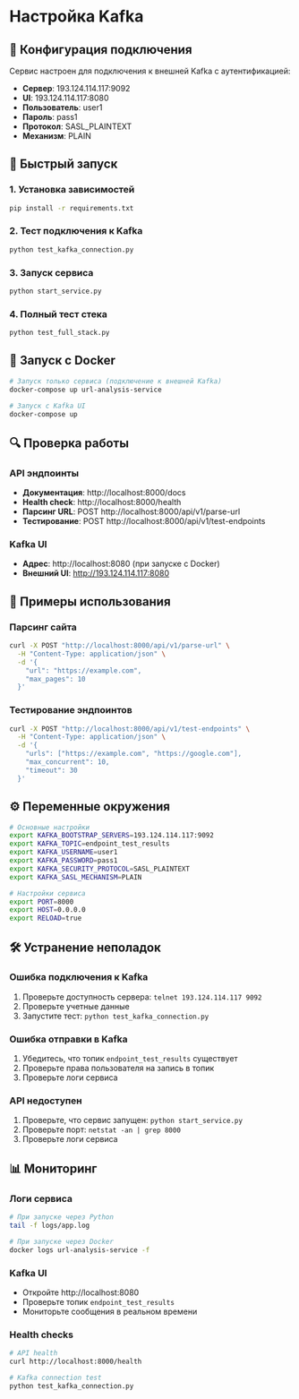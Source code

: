 # Настройка Kafka

## 🔧 Конфигурация подключения

Сервис настроен для подключения к внешней Kafka с аутентификацией:

- **Сервер**: 193.124.114.117:9092
- **UI**: 193.124.114.117:8080
- **Пользователь**: user1
- **Пароль**: pass1
- **Протокол**: SASL_PLAINTEXT
- **Механизм**: PLAIN

## 🚀 Быстрый запуск

### 1. Установка зависимостей
```bash
pip install -r requirements.txt
```

### 2. Тест подключения к Kafka
```bash
python test_kafka_connection.py
```

### 3. Запуск сервиса
```bash
python start_service.py
```

### 4. Полный тест стека
```bash
python test_full_stack.py
```

## 🐳 Запуск с Docker

```bash
# Запуск только сервиса (подключение к внешней Kafka)
docker-compose up url-analysis-service

# Запуск с Kafka UI
docker-compose up
```

## 🔍 Проверка работы

### API эндпоинты
- **Документация**: http://localhost:8000/docs
- **Health check**: http://localhost:8000/health
- **Парсинг URL**: POST http://localhost:8000/api/v1/parse-url
- **Тестирование**: POST http://localhost:8000/api/v1/test-endpoints

### Kafka UI
- **Адрес**: http://localhost:8080 (при запуске с Docker)
- **Внешний UI**: http://193.124.114.117:8080

## 📝 Примеры использования

### Парсинг сайта
```bash
curl -X POST "http://localhost:8000/api/v1/parse-url" \
  -H "Content-Type: application/json" \
  -d '{
    "url": "https://example.com",
    "max_pages": 10
  }'
```

### Тестирование эндпоинтов
```bash
curl -X POST "http://localhost:8000/api/v1/test-endpoints" \
  -H "Content-Type: application/json" \
  -d '{
    "urls": ["https://example.com", "https://google.com"],
    "max_concurrent": 10,
    "timeout": 30
  }'
```

## ⚙️ Переменные окружения

```bash
# Основные настройки
export KAFKA_BOOTSTRAP_SERVERS=193.124.114.117:9092
export KAFKA_TOPIC=endpoint_test_results
export KAFKA_USERNAME=user1
export KAFKA_PASSWORD=pass1
export KAFKA_SECURITY_PROTOCOL=SASL_PLAINTEXT
export KAFKA_SASL_MECHANISM=PLAIN

# Настройки сервиса
export PORT=8000
export HOST=0.0.0.0
export RELOAD=true
```

## 🛠️ Устранение неполадок

### Ошибка подключения к Kafka
1. Проверьте доступность сервера: `telnet 193.124.114.117 9092`
2. Проверьте учетные данные
3. Запустите тест: `python test_kafka_connection.py`

### Ошибка отправки в Kafka
1. Убедитесь, что топик `endpoint_test_results` существует
2. Проверьте права пользователя на запись в топик
3. Проверьте логи сервиса

### API недоступен
1. Проверьте, что сервис запущен: `python start_service.py`
2. Проверьте порт: `netstat -an | grep 8000`
3. Проверьте логи сервиса

## 📊 Мониторинг

### Логи сервиса
```bash
# При запуске через Python
tail -f logs/app.log

# При запуске через Docker
docker logs url-analysis-service -f
```

### Kafka UI
- Откройте http://localhost:8080
- Проверьте топик `endpoint_test_results`
- Мониторьте сообщения в реальном времени

### Health checks
```bash
# API health
curl http://localhost:8000/health

# Kafka connection test
python test_kafka_connection.py
```
